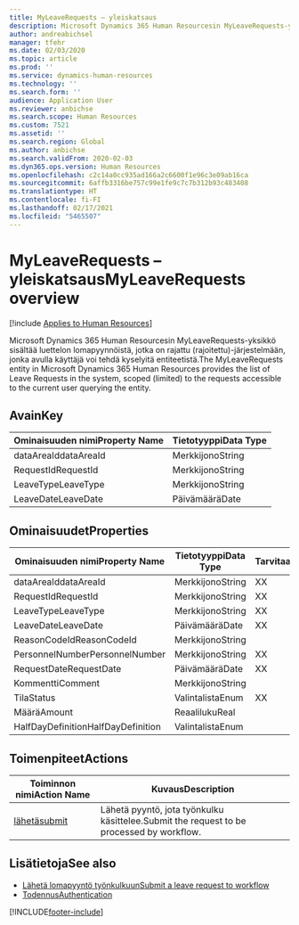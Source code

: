 ```yaml
---
title: MyLeaveRequests – yleiskatsaus
description: Microsoft Dynamics 365 Human Resourcesin MyLeaveRequests-yksikkö sisältää luettelon lomapyynnöistä, jotka on rajattu (rajoitettu)-järjestelmään, jonka avulla käyttäjä voi tehdä kyselyitä entiteetistä.
author: andreabichsel
manager: tfehr
ms.date: 02/03/2020
ms.topic: article
ms.prod: ''
ms.service: dynamics-human-resources
ms.technology: ''
ms.search.form: ''
audience: Application User
ms.reviewer: anbichse
ms.search.scope: Human Resources
ms.custom: 7521
ms.assetid: ''
ms.search.region: Global
ms.author: anbichse
ms.search.validFrom: 2020-02-03
ms.dyn365.ops.version: Human Resources
ms.openlocfilehash: c2c14a0cc935ad166a2c6600f1e96c3e09ab16ca
ms.sourcegitcommit: 6affb3316be757c99e1fe9c7c7b312b93c483408
ms.translationtype: HT
ms.contentlocale: fi-FI
ms.lasthandoff: 02/17/2021
ms.locfileid: "5465507"
---
```

# <a name="myleaverequests-overview"></a><span data-ttu-id="1fec9-103">MyLeaveRequests – yleiskatsaus</span><span class="sxs-lookup"><span data-stu-id="1fec9-103">MyLeaveRequests overview</span></span>

[!include [Applies to Human Resources](../includes/applies-to-hr.md)]

<span data-ttu-id="1fec9-104">Microsoft Dynamics 365 Human Resourcesin MyLeaveRequests-yksikkö sisältää luettelon lomapyynnöistä, jotka on rajattu (rajoitettu)-järjestelmään, jonka avulla käyttäjä voi tehdä kyselyitä entiteetistä.</span><span class="sxs-lookup"><span data-stu-id="1fec9-104">The MyLeaveRequests entity in Microsoft Dynamics 365 Human Resources provides the list of Leave Requests in the system, scoped (limited) to the requests accessible to the current user querying the entity.</span></span>

## <a name="key"></a><span data-ttu-id="1fec9-105">Avain</span><span class="sxs-lookup"><span data-stu-id="1fec9-105">Key</span></span>

  | <span data-ttu-id="1fec9-106">Ominaisuuden nimi</span><span class="sxs-lookup"><span data-stu-id="1fec9-106">Property Name</span></span> | <span data-ttu-id="1fec9-107">Tietotyyppi</span><span class="sxs-lookup"><span data-stu-id="1fec9-107">Data Type</span></span> |
  |---------------|-----------|
  | <span data-ttu-id="1fec9-108">dataAreaId</span><span class="sxs-lookup"><span data-stu-id="1fec9-108">dataAreaId</span></span>    | <span data-ttu-id="1fec9-109">Merkkijono</span><span class="sxs-lookup"><span data-stu-id="1fec9-109">String</span></span>    |
  | <span data-ttu-id="1fec9-110">RequestId</span><span class="sxs-lookup"><span data-stu-id="1fec9-110">RequestId</span></span>     | <span data-ttu-id="1fec9-111">Merkkijono</span><span class="sxs-lookup"><span data-stu-id="1fec9-111">String</span></span>    |
  | <span data-ttu-id="1fec9-112">LeaveType</span><span class="sxs-lookup"><span data-stu-id="1fec9-112">LeaveType</span></span>     | <span data-ttu-id="1fec9-113">Merkkijono</span><span class="sxs-lookup"><span data-stu-id="1fec9-113">String</span></span>    |
  | <span data-ttu-id="1fec9-114">LeaveDate</span><span class="sxs-lookup"><span data-stu-id="1fec9-114">LeaveDate</span></span>     | <span data-ttu-id="1fec9-115">Päivämäärä</span><span class="sxs-lookup"><span data-stu-id="1fec9-115">Date</span></span>      |
  
## <a name="properties"></a><span data-ttu-id="1fec9-116">Ominaisuudet</span><span class="sxs-lookup"><span data-stu-id="1fec9-116">Properties</span></span>

  | <span data-ttu-id="1fec9-117">Ominaisuuden nimi</span><span class="sxs-lookup"><span data-stu-id="1fec9-117">Property Name</span></span>     | <span data-ttu-id="1fec9-118">Tietotyyppi</span><span class="sxs-lookup"><span data-stu-id="1fec9-118">Data Type</span></span> | <span data-ttu-id="1fec9-119">Tarvitaan</span><span class="sxs-lookup"><span data-stu-id="1fec9-119">Required</span></span> |
  |-------------------|-----------|----------|
  | <span data-ttu-id="1fec9-120">dataAreaId</span><span class="sxs-lookup"><span data-stu-id="1fec9-120">dataAreaId</span></span>        | <span data-ttu-id="1fec9-121">Merkkijono</span><span class="sxs-lookup"><span data-stu-id="1fec9-121">String</span></span>    | <span data-ttu-id="1fec9-122">X</span><span class="sxs-lookup"><span data-stu-id="1fec9-122">X</span></span>        |
  | <span data-ttu-id="1fec9-123">RequestId</span><span class="sxs-lookup"><span data-stu-id="1fec9-123">RequestId</span></span>         | <span data-ttu-id="1fec9-124">Merkkijono</span><span class="sxs-lookup"><span data-stu-id="1fec9-124">String</span></span>    | <span data-ttu-id="1fec9-125">X</span><span class="sxs-lookup"><span data-stu-id="1fec9-125">X</span></span>        |
  | <span data-ttu-id="1fec9-126">LeaveType</span><span class="sxs-lookup"><span data-stu-id="1fec9-126">LeaveType</span></span>         | <span data-ttu-id="1fec9-127">Merkkijono</span><span class="sxs-lookup"><span data-stu-id="1fec9-127">String</span></span>    | <span data-ttu-id="1fec9-128">X</span><span class="sxs-lookup"><span data-stu-id="1fec9-128">X</span></span>        |
  | <span data-ttu-id="1fec9-129">LeaveDate</span><span class="sxs-lookup"><span data-stu-id="1fec9-129">LeaveDate</span></span>         | <span data-ttu-id="1fec9-130">Päivämäärä</span><span class="sxs-lookup"><span data-stu-id="1fec9-130">Date</span></span>      | <span data-ttu-id="1fec9-131">X</span><span class="sxs-lookup"><span data-stu-id="1fec9-131">X</span></span>        |
  | <span data-ttu-id="1fec9-132">ReasonCodeId</span><span class="sxs-lookup"><span data-stu-id="1fec9-132">ReasonCodeId</span></span>      | <span data-ttu-id="1fec9-133">Merkkijono</span><span class="sxs-lookup"><span data-stu-id="1fec9-133">String</span></span>    |          |
  | <span data-ttu-id="1fec9-134">PersonnelNumber</span><span class="sxs-lookup"><span data-stu-id="1fec9-134">PersonnelNumber</span></span>   | <span data-ttu-id="1fec9-135">Merkkijono</span><span class="sxs-lookup"><span data-stu-id="1fec9-135">String</span></span>    | <span data-ttu-id="1fec9-136">X</span><span class="sxs-lookup"><span data-stu-id="1fec9-136">X</span></span>        |
  | <span data-ttu-id="1fec9-137">RequestDate</span><span class="sxs-lookup"><span data-stu-id="1fec9-137">RequestDate</span></span>       | <span data-ttu-id="1fec9-138">Päivämäärä</span><span class="sxs-lookup"><span data-stu-id="1fec9-138">Date</span></span>      | <span data-ttu-id="1fec9-139">X</span><span class="sxs-lookup"><span data-stu-id="1fec9-139">X</span></span>        |
  | <span data-ttu-id="1fec9-140">Kommentti</span><span class="sxs-lookup"><span data-stu-id="1fec9-140">Comment</span></span>           | <span data-ttu-id="1fec9-141">Merkkijono</span><span class="sxs-lookup"><span data-stu-id="1fec9-141">String</span></span>    |          |
  | <span data-ttu-id="1fec9-142">Tila</span><span class="sxs-lookup"><span data-stu-id="1fec9-142">Status</span></span>            | <span data-ttu-id="1fec9-143">Valintalista</span><span class="sxs-lookup"><span data-stu-id="1fec9-143">Enum</span></span>      | <span data-ttu-id="1fec9-144">X</span><span class="sxs-lookup"><span data-stu-id="1fec9-144">X</span></span>        |
  | <span data-ttu-id="1fec9-145">Määrä</span><span class="sxs-lookup"><span data-stu-id="1fec9-145">Amount</span></span>            | <span data-ttu-id="1fec9-146">Reaaliluku</span><span class="sxs-lookup"><span data-stu-id="1fec9-146">Real</span></span>      |          |
  | <span data-ttu-id="1fec9-147">HalfDayDefinition</span><span class="sxs-lookup"><span data-stu-id="1fec9-147">HalfDayDefinition</span></span> | <span data-ttu-id="1fec9-148">Valintalista</span><span class="sxs-lookup"><span data-stu-id="1fec9-148">Enum</span></span>      |          |

## <a name="actions"></a><span data-ttu-id="1fec9-149">Toimenpiteet</span><span class="sxs-lookup"><span data-stu-id="1fec9-149">Actions</span></span>

 | <span data-ttu-id="1fec9-150">Toiminnon nimi</span><span class="sxs-lookup"><span data-stu-id="1fec9-150">Action Name</span></span>                               | <span data-ttu-id="1fec9-151">Kuvaus</span><span class="sxs-lookup"><span data-stu-id="1fec9-151">Description</span></span>                                     |
 |-------------------------------------------|-------------------------------------------------|
 | [<span data-ttu-id="1fec9-152">lähetä</span><span class="sxs-lookup"><span data-stu-id="1fec9-152">submit</span></span>](hr-developer-api-myleaverequests-submit.md)   | <span data-ttu-id="1fec9-153">Lähetä pyyntö, jota työnkulku käsittelee.</span><span class="sxs-lookup"><span data-stu-id="1fec9-153">Submit the request to be processed by workflow.</span></span> |

## <a name="see-also"></a><span data-ttu-id="1fec9-154">Lisätietoja</span><span class="sxs-lookup"><span data-stu-id="1fec9-154">See also</span></span>

- [<span data-ttu-id="1fec9-155">Lähetä lomapyyntö työnkulkuun</span><span class="sxs-lookup"><span data-stu-id="1fec9-155">Submit a leave request to workflow</span></span>](hr-developer-api-myleaverequests-submit.md)
- [<span data-ttu-id="1fec9-156">Todennus</span><span class="sxs-lookup"><span data-stu-id="1fec9-156">Authentication</span></span>](hr-developer-api-authentication.md)

[!INCLUDE[footer-include](../includes/footer-banner.md)]
